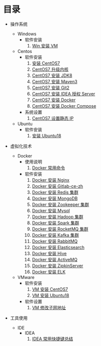 # 目录

-   操作系统
    -   Windows
        -   软件安装
            1.  [Win 安装 VM](操作系统/Windows/软件安装/01-Win安装VM.md)
    -   Centos
        -   软件安装
            1.  [安装 CentOS7](操作系统/CentOS/软件安装/01-安装CentOS7.md)
            2.  [CentOS7 升级内核](操作系统/CentOS/软件安装/02-CentOS7升级内核.md)
            3.  [CentOS7 安装 JDK8](操作系统/CentOS/软件安装/03-CentOS7安装JDK8.md)
            4.  [CentOS7 安装 Maven3](操作系统/CentOS/软件安装/04-CentOS7安装Maven3.md)
            5.  [CentOS7 安装 Git2](操作系统/CentOS/软件安装/05-CentOS7安装Git2.md)
            6.  [CentOS7 安装 IDEA 授权 Server](操作系统/CentOS/软件安装/06-CentOS7安装IDEA授权Server.md)
            7.  [CentOS7 安装 Docker](操作系统/CentOS/软件安装/07-CentOS7安装Docker.md)
            8.  [CentOS7 安装 Docker Compose](操作系统/CentOS/软件安装/08-CentOS7安装DockerCompose.md)
        -   系统设置
            1.  [CentOS7 设置静态 IP](操作系统/CentOS/系统设置/01-CentOS7设置静态IP.md)
    -   Ubuntu
        -   软件安装
            1.  [安装 Ubuntu18](操作系统/Ubuntu/软件安装/01-安装Ubuntu18.md)

-   虚拟化技术
    -   Docker
        -   使用说明
            1.  [Docker 常用命令](虚拟化技术/Docker/使用说明/01-Docker常用命令.md)
        -   软件安装
            1.  [Docker 安装 Nginx](虚拟化技术/Docker/软件安装/01-Docker安装Nginx.md)
            2.  [Docker 安装 Gitlab-ce-zh](虚拟化技术/Docker/软件安装/02-Docker安装Gitlab.md)
            3.  [Docker 安装 Redis 集群](虚拟化技术/Docker/软件安装/03-Docker安装Redis集群.md)
            4.  [Docker 安装 MongoDB](虚拟化技术/Docker/软件安装/04-Docker安装MongoDB.md)
            5.  [Docker 安装 Zookeeper 集群](虚拟化技术/Docker/软件安装/05-Docker安装Zookeeper集群.md)
            6.  [Docker 安装 Mysql](虚拟化技术/Docker/软件安装/06-Docker安装Mysql.md)
            7.  [Docker 安装 Hadoop 集群](虚拟化技术/Docker/软件安装/07-Docker安装Hadoop集群.md)
            8.  [Docker 安装 Spark 集群](虚拟化技术/Docker/软件安装/08-Docker安装Spark集群.md)
            9.  [Docker 安装 RocketMQ 集群](虚拟化技术/Docker/软件安装/09-Docker安装RocketMQ集群.md)
            10. [Docker 安装 Kafka 集群](虚拟化技术/Docker/软件安装/10-Docker安装Kafka集群.md)
            11. [Docker 安装 RabbitMQ](虚拟化技术/Docker/软件安装/11-Docker安装RabbitMQ.md)
            12. [Docker 安装 Elasticsearch](虚拟化技术/Docker/软件安装/12-Docker安装Elasticsearch.md)
            13. [Docker 安装 Hive](虚拟化技术/Docker/软件安装/13-Docker安装Hive.md)
            14. [Docker 安装 ActiveMQ](虚拟化技术/Docker/软件安装/14-Docker安装ActiveMQ.md)
            15. [Docker 安装 ZipkinServer](虚拟化技术/Docker/软件安装/15-Docker安装ZipkinServer.md)
            16. [Docker 安装 ELK](虚拟化技术/Docker/软件安装/16-Docker安装ELK.md)
    -   VMware
        -   软件安装
            1.  [VM 安装 CentOS7](虚拟化技术/VMware/软件安装/01-VM安装CentOS7.md)
            2.  [VM 安装 Ubuntu18](虚拟化技术/VMware/软件安装/02-VM安装Ubuntu18.md)
        -   软件设置
            1.  [VM 修改子网地址](虚拟化技术/VMware/软件设置/01-VM修改子网地址.md)

-   工具使用
    -   IDE
        -   IDEA
            1.  [IDEA 常用快捷键总结](工具使用/IDE/IDEA/01-常用快捷键.md)
